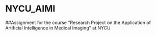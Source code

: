 # NYCU_AIMI
##Assignment for the course "Research Project on the Application of Artificial Intelligence in Medical Imaging" at NYCU
 
